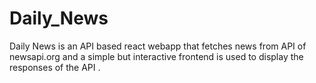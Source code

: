 # Daily_News
Daily News is an API based react webapp that fetches news from API of newsapi.org and a simple but interactive frontend is used to display the responses of the API .
